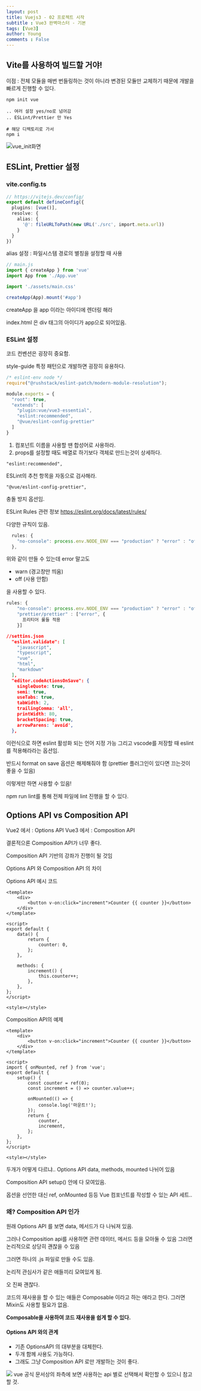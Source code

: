 ```yaml
---
layout: post
title: Vuejs3 - 02 프로젝트 시작
subtitle : Vue3 완벽마스터 - 기본
tags: [Vue3]
author: Young
comments : False
---
```


## Vite를 사용하여 빌드할 거야!
이점 : 전체 모듈을 매번 번들링하는 것이 아니라
변경된 모듈만 교체하기 때문에 개발을 빠르게 진행할 수 있다.

```
npm init vue

.. 여러 설정 yes/no로 넘어감
.. ESLint/Prettier 만 Yes

# 해당 디렉토리로 가서
npm i

```

![vue_init화면](../../../assets/img/vue%20init%ED%99%94%EB%A9%B4.png)


## ESLint, Prettier 설정

### vite.config.ts
```ts
// https://vitejs.dev/config/
export default defineConfig({
  plugins: [vue()],
  resolve: {
    alias: {
      '@': fileURLToPath(new URL('./src', import.meta.url))
    }
  }
})
```

alias 설정 : 파일시스템 경로의 별칭을 설정할 때 사용

```js
// main.js
import { createApp } from 'vue'
import App from './App.vue'

import './assets/main.css'

createApp(App).mount('#app')

```

createApp 을 app 이라는 아이디에 렌더링 해라

index.html 은 div 태그의 아이디가 app으로 되어있음.

### ESLint 설정
코드 컨벤션은 굉장히 중요함.

style-guide 특정 패턴으로 개발하면 굉장히 유용하다.

```js
/* eslint-env node */
require("@rushstack/eslint-patch/modern-module-resolution");

module.exports = {
  "root": true,
  "extends": [
    "plugin:vue/vue3-essential",
    "eslint:recommended",
    "@vue/eslint-config-prettier"
  ]
}

```

1. 컴포넌트 이름을 사용할 땐 합성어로 사용하라.
2. props를 설정할 때도 배열로 하기보다 객체로 만드는것이 상세하다.


```"eslint:recommended",```

ESLint의 추천 항목을 자동으로 검사해라.

```"@vue/eslint-config-prettier",```

충돌 방지 옵션임.

ESLint Rules 관련 정보
https://eslint.org/docs/latest/rules/

다양한 규칙이 있음.
```js
  rules: {
    "no-console": process.env.NODE_ENV === "production" ? "error" : "off",
  },
```
위와 같이 만들 수 있는데 
error 말고도
- warn (경고창만 띄움)
- off (사용 안함)

을 사용할 수 있다.

```js
rules: {
    "no-console": process.env.NODE_ENV === "production" ? "error" : "off",
    "prettier/prettier" : ["error", {
      프리티어 룰들 적용
    }]
```

```json
//settins.json
  "eslint.validate": [
    "javascript",
    "typescript",
    "vue",
    "html",
    "markdown"
  ],
  "editor.codeActionsOnSave": {
    singleQuote: true,
    semi: true,
    useTabs: true,
    tabWidth: 2,
    trailingComma: 'all',
    printWidth: 80,
    bracketSpacing: true,
    arrowParens: 'avoid',
  },
```
이런식으로 하면 eslint 활성화 되는 언어 지정 가능
그리고 vscode를 저장할 때 eslint를 적용해라라는 옵션임.

반드시 format on save 옵션은 해제해줘야 함
(prettier 플러그인이 있다면 끄는것이 좋을 수 있음)

이렇게만 하면 사용할 수 있음!

npm run lint를 통해 전체 파일에 lint 진행을 할 수 있다.

## Options API vs Composition API
Vue2 에서 : Options API
Vue3 에서 : Composition API

결론적으론 Composition API가 너무 좋다.

Composition API 기반의 강좌가 진행이 될 것임

Options API 와 Composition API 의 차이

Options API 예시 코드
```vue
<template>
	<div>
		<button v-on:click="increment">Counter {{ counter }}</button>
	</div>
</template>

<script>
export default {
	data() {
		return {
			counter: 0,
		};
	},

	methods: {
		increment() {
			this.counter++;
		},
	},
};
</script>

<style></style>

```

Composition API의 예제

```vue
<template>
	<div>
		<button v-on:click="increment">Counter {{ counter }}</button>
	</div>
</template>

<script>
import { onMounted, ref } from 'vue';
export default {
	setup() {
		const counter = ref(0);
		const increment = () => counter.value++;

		onMounted(() => {
			console.log('마운트!');
		});
		return {
			counter,
			increment,
		};
	},
};
</script>

<style></style>
```

두개가 어떻게 다르냐..
Options API
data, methods, mounted  나뉘어 있음

Composition API 
setup() 안에
다 모여있음.

옵션을 선언한 대신
ref, onMounted  등등 
Vue 컴포넌트를 작성할 수 있는 API 세트..

### 왜? Composition API 인가

원래 Options API 를 보면
data, 메서드가 다 나눠져 있음.

그러나 Composition api를 사용하면
관련 데이터, 메서드 등을 모아둘 수 있음
그러면 논리적으로 상당히 괜찮을 수 있음

그러면 하나의 .js 파일로 만들 수도 있음.

논리적 관심사가 같은 애들끼리 모여있게 됨.

오 진짜 괜찮다.

코드의 재사용을 할 수 있는 애들은
Composable 이라고 하는 애라고 한다.
그러면 Mixin도 사용할 필요가 없음.

**Composable을 사용하여 코드 재사용을 쉽게 할 수 있다.**

#### Options API 와의 관계
- 기존 OptionsAPI 의 대부분을 대체한다.
- 두개 함께 사용도 가능하다.
- 그래도 그냥 Composition API 로만 개발하는 것이 좋다.

![](../../../assets/img/Compostion,Option.png)
vue 공식 문서상의 좌측에 보면 사용하는 api 별로 선택해서 확인할 수 있으니 참고할 것.
